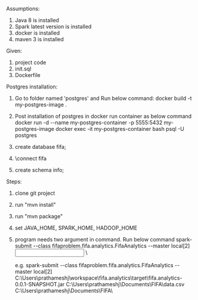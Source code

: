 Assumptions:

1. Java 8 is installed
2. Spark latest version is installed
3. docker is installed
4. maven 3 is installed

Given:

1. project code 
2. init.sql
3. Dockerfile

Postgres installation:

1. Go to folder named 'postgres' and Run below command:
	docker build -t my-postgres-image .
	
2. Post installation of postgres in docker run container as below command	
	docker run -d --name my-postgres-container -p 5555:5432 my-postgres-image
	docker exec -it my-postgres-container bash
	psql -U postgres
	
3. create database fifa;
4. \connect fifa
5. create schema info;

Steps:

1. clone git project
2. run "mvn install"
3. run "mvn package"
4. set JAVA_HOME, SPARK_HOME, HADOOP_HOME
5. program needs two argument in command. Run below command
	spark-submit --class fifaproblem.fifa.analytics.FifaAnalytics --master local[2] <path of jar file> <input file path> <output folde path>\
	
	e.g. 
	spark-submit --class fifaproblem.fifa.analytics.FifaAnalytics --master local[2] C:\Users\prathameshj\workspace\fifa.analytics\target\fifa.analytics-0.0.1-SNAPSHOT.jar C:\Users\prathameshj\Documents\FIFA\data.csv C:\Users\prathameshj\Documents\FIFA\


